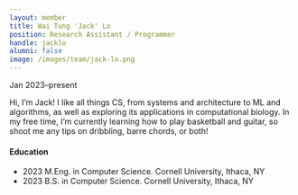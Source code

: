 ```yaml
---
layout: member
title: Wai Tung 'Jack' Lo
position: Research Assistant / Programmer
handle: jacklo
alumni: false
image: /images/team/jack-lo.png
---
```

Jan 2023–present

Hi, I’m Jack! I like all things CS, from systems and architecture to ML and algorithms, as well as exploring its applications in computational biology. In my free time, I’m currently learning how to play basketball and guitar, so shoot me any tips on dribbling, barre chords, or both!

#### Education 
* 2023 M.Eng. in Computer Science. Cornell University, Ithaca, NY
* 2023 B.S. in Computer Science. Cornell University, Ithaca, NY
